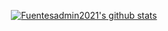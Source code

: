 <p align="center">
  <a href="https://github.com/Fuentesadmin2021"><img src="https://github-readme-stats.vercel.app/api?username=Fuentesadmin2021&hide_border=true&show_icons=true" alt="Fuentesadmin2021's github stats"></a>
</p>

<!--
**Fuentesadmin2021/Fuentesadmin2021** is a ✨ _special_ ✨ repository because its `README.md` (this file) appears on your GitHub profile.

Here are some ideas to get you started:

- 🔭 I’m currently working on ...
- 🌱 I’m currently learning ...
- 👯 I’m looking to collaborate on ...
- 🤔 I’m looking for help with ...
- 💬 Ask me about ...
- 📫 How to reach me: ...
- 😄 Pronouns: ...
- ⚡ Fun fact: ...
-->

